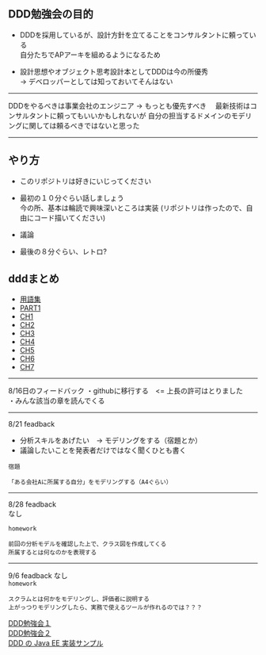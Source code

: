 ## DDD勉強会の目的
* DDDを採用しているが、設計方針を立てることをコンサルタントに頼っている    
自分たちでAPアーキを組めるようになるため  

* 設計思想やオブジェクト思考設計本としてDDDは今の所優秀  
-> デベロッパーとしては知っておいてそんはない

---
DDDをやるべきは事業会社のエンジニア → もっとも優先すべき　
最新技術はコンサルタントに頼ってもいいかもしれないが
自分の担当するドメインのモデリングに関しては頼るべきではないと思った  

---

## やり方
* このリポジトリは好きにいじってください
* 最初の１０分ぐらい話しましょう  
   今の所、基本は輪読で興味深いところは実装
(リポジトリは作ったので、自由にコード描いてください)

* 議論

* 最後の８分ぐらい、レトロ?

## dddまとめ
* [用語集](./document/glossary.md)
* [PART1](./document/part1/part1.md)
* [CH1](./document/part1/ch1.md)
* [CH2](./document/part1/ch2.md)
* [CH3](./document/part1/ch3.md)
* [CH4](./document/part2/ch4.md)
* [CH5](./document/part2/ch5.md)
* [CH6](./document/part2/ch6.md)
* [CH7](./document/part2/ch7.md)

---

8/16日のフィードバック
・githubに移行する　<= 上長の許可はとりました  
・みんな該当の章を読んでくる

---

8/21 feadback
* 分析スキルをあげたい　→ モデリングをする（宿題とか）
* 議論したいことを発表者だけではなく聞くひとも書く

`宿題`
```
「ある会社Aに所属する自分」をモデリングする（A4ぐらい）
```

---
8/28 feadback  
なし

`homework`
```
前回の分析モデルを確認した上で、クラス図を作成してくる
所属するとは何なのかを表現する
```

---
9/6 feadback
なし  
`homework`
```
スクラムとは何かをモデリングし、評価者に説明する
上がっつりモデリングしたら、実務で使えるツールが作れるのでは？？？
```


[DDD勉強会１](https://moznion.hatenadiary.com/entry/2017/08/31/190458)  
[DDD勉強会２](https://developer.hatenastaff.com/entry/2015/08/20/170300)  
[DDD の Java EE 実装サンプル](https://qiita.com/opengl-8080/items/4f8938c65d8a2b7e50d0)
